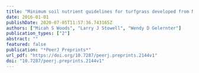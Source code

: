 ```yaml
---
title: "Minimum soil nutrient guidelines for turfgrass developed from Mehlich 3 soil test results"
date: 2016-01-01
publishDate: 2020-07-05T11:57:36.743165Z
authors: ["Micah S Woods", "Larry J Stowell", "Wendy D Gelernter"]
publication_types: ["2"]
abstract: ""
featured: false
publication: "*PeerJ Preprints*"
url_pdf: "https://doi.org/10.7287/peerj.preprints.2144v1"
doi: "10.7287/peerj.preprints.2144v1"
---
```


